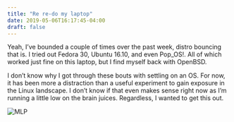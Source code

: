 ```yaml
---
title: "Re re-do my laptop"
date: 2019-05-06T16:17:45-04:00
draft: false
---
```


Yeah, I’ve bounded a couple of times over the past week, distro bouncing that is. I tried out Fedora 30, Ubuntu 16.10, and even Pop_OS!. All of which worked just fine on this laptop, but I find myself back with OpenBSD.

I don’t know why I got through these bouts with settling on an OS. For now, it has been more a distraction than a useful experiment to gain exposure in the Linux landscape. I don’t know if that even makes sense right now as I’m running a little low on the brain juices. Regardless, I wanted to get this out.

![MLP](/img/mylittlepony.jpg)
